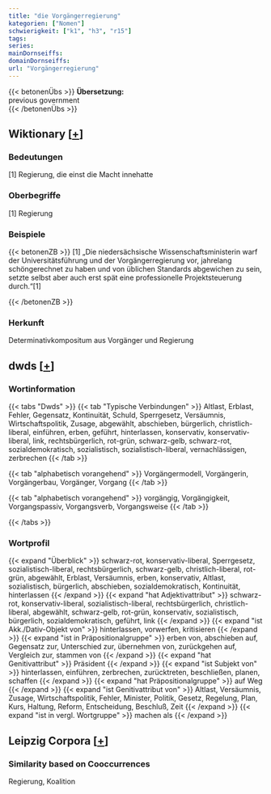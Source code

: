 ```yaml
---
title: "die Vorgängerregierung"
kategorien: ["Nomen"]
schwierigkeit: ["k1", "h3", "r15"]
tags:
series:
mainDornseiffs:
domainDornseiffs:
url: "Vorgängerregierung"
---
```


{{< betonenÜbs >}}
**Übersetzung:**  
previous government  
{{< /betonenÜbs >}}

## Wiktionary [[+](https://de.wiktionary.org/wiki/Vorgängerregierung)]

### Bedeutungen
[1] Regierung, die einst die Macht innehatte  

### Oberbegriffe
[1] Regierung  

### Beispiele
{{< betonenZB >}}
[1] „Die niedersächsische Wissenschaftsministerin warf der Universitätsführung und der Vorgängerregierung vor, jahrelang schöngerechnet zu haben und von üblichen Standards abgewichen zu sein, setzte selbst aber auch erst spät eine professionelle Projektsteuerung durch.“[1]  

{{< /betonenZB >}}
### Herkunft
Determinativkompositum aus Vorgänger und Regierung  



## dwds [[+](https://www.dwds.de/wb/Vorgängerregierung)]

### Wortinformation
{{< tabs "Dwds" >}}
{{< tab "Typische Verbindungen" >}}
Altlast, Erblast, Fehler, Gegensatz, Kontinuität, Schuld, Sperrgesetz, Versäumnis, Wirtschaftspolitik, Zusage, abgewählt, abschieben, bürgerlich, christlich-liberal, einführen, erben, geführt, hinterlassen, konservativ, konservativ-liberal, link, rechtsbürgerlich, rot-grün, schwarz-gelb, schwarz-rot, sozialdemokratisch, sozialistisch, sozialistisch-liberal, vernachlässigen, zerbrechen
{{< /tab >}}

{{< tab "alphabetisch vorangehend" >}}
Vorgängermodell, Vorgängerin, Vorgängerbau, Vorgänger, Vorgang
{{< /tab >}}

{{< tab "alphabetisch vorangehend" >}}
vorgängig, Vorgängigkeit, Vorgangspassiv, Vorgangsverb, Vorgangsweise
{{< /tab >}}

{{< /tabs >}}

### Wortprofil
{{< expand "Überblick" >}} schwarz-rot, konservativ-liberal, Sperrgesetz, sozialistisch-liberal, rechtsbürgerlich, schwarz-gelb, christlich-liberal, rot-grün, abgewählt, Erblast, Versäumnis, erben, konservativ, Altlast, sozialistisch, bürgerlich, abschieben, sozialdemokratisch, Kontinuität, hinterlassen {{< /expand >}}
{{< expand "hat Adjektivattribut" >}} schwarz-rot, konservativ-liberal, sozialistisch-liberal, rechtsbürgerlich, christlich-liberal, abgewählt, schwarz-gelb, rot-grün, konservativ, sozialistisch, bürgerlich, sozialdemokratisch, geführt, link {{< /expand >}}
{{< expand "ist Akk./Dativ-Objekt von" >}} hinterlassen, vorwerfen, kritisieren {{< /expand >}}
{{< expand "ist in Präpositionalgruppe" >}} erben von, abschieben auf, Gegensatz zur, Unterschied zur, übernehmen von, zurückgehen auf, Vergleich zur, stammen von {{< /expand >}}
{{< expand "hat Genitivattribut" >}} Präsident {{< /expand >}}
{{< expand "ist Subjekt von" >}} hinterlassen, einführen, zerbrechen, zurücktreten, beschließen, planen, schaffen {{< /expand >}}
{{< expand "hat Präpositionalgruppe" >}} auf Weg {{< /expand >}}
{{< expand "ist Genitivattribut von" >}} Altlast, Versäumnis, Zusage, Wirtschaftspolitik, Fehler, Minister, Politik, Gesetz, Regelung, Plan, Kurs, Haltung, Reform, Entscheidung, Beschluß, Zeit {{< /expand >}}
{{< expand "ist in vergl. Wortgruppe" >}} machen als {{< /expand >}}

## Leipzig Corpora [[+](https://corpora.uni-leipzig.de/en/res?word=Vorgängerregierung&corpusId=deu_newscrawl-public_2018)]


### Similarity based on Cooccurrences
Regierung, Koalition

